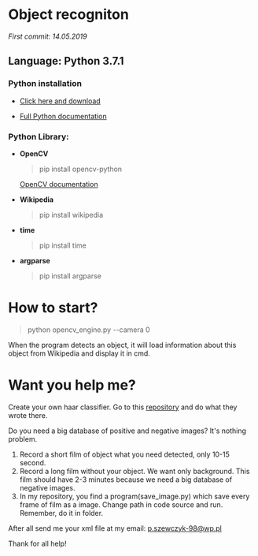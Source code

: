 # Object recogniton

*First commit: 14.05.2019*

## **Language: Python 3.7.1**

### **Python installation**
- [Click here and download](https://www.python.org/)
  
- [Full Python documentation](https://www.python.org/doc/)
  
### **Python Library:**

- **OpenCV**
  > pip install opencv-python
  
  [OpenCV documentation](https://docs.opencv.org/3.0-beta/index.html)
  
- **Wikipedia**
  > pip install wikipedia
  
- **time**
  > pip install time
  
- **argparse**
  > pip install argparse
  
  
# How to start?

  > python opencv_engine.py --camera 0
    
When the program detects an object, it will load information about this object from Wikipedia and display it in cmd.
  


# Want you help me?

Create your own haar classifier. Go to this [repository](https://github.com/mrnugget/opencv-haar-classifier-training) and do what they wrote there.

Do you need a big database of positive and negative images? 
It's nothing problem.

  1. Record a short film of object what you need detected, only 10-15 second.
  2. Record a long film without your object. We want only background. This film should have 2-3 minutes because we need a big database of negative images.
  3. In my repository, you find a program(save_image.py) which save every frame of film as a image. Change path in code source and run. Remember, do it in folder.
  
  After all send me your xml file at my email: p.szewczyk-98@wp.pl
  
  Thank for all help!



